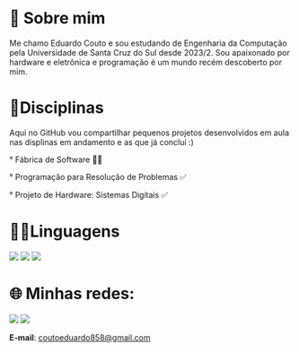 # 👀 Sobre mim

Me chamo Eduardo Couto e sou estudando de Engenharia da Computação pela Universidade de Santa Cruz do Sul desde 2023/2.
Sou apaixonado por hardware e eletrônica e programação é um mundo recém descoberto por mim. 

# 📂Disciplinas 
Aqui no GitHub vou compartilhar pequenos projetos desenvolvidos em aula nas displinas em andamento e as que já concluí :) 

° Fábrica de Software 🏋️‍♀️

° Programação para Resolução de Problemas ✅

° Projeto de Hardware: Sistemas Digitais ✅


# 👨‍💻Linguagens 


<img src= "https://img.shields.io/badge/c-%2300599C.svg?style=for-the-badge&logo=c&logoColor=white">  <img src= "https://img.shields.io/badge/python-3670A0?style=for-the-badge&logo=python&logoColor=ffdd54"> <img src= "https://img.shields.io/badge/java-%23ED8B00.svg?style=for-the-badge&logo=openjdk&logoColor=white">


# 🌐 Minhas redes:

<a href="https://linkedin.com/in/eduardo-da-costa-couto-827261289/"> <img src= "https://img.shields.io/badge/linkedin-%230077B5.svg?style=for-the-badge&logo=linkedin&logoColor=white/"></a>  <a href="https://www.instagram.com/ntidudu/"> <img src="https://img.shields.io/badge/Instagram-%23E4405F.svg?style=for-the-badge&logo=Instagram&logoColor=white"></a>

**E-mail**: coutoeduardo858@gmail.com









